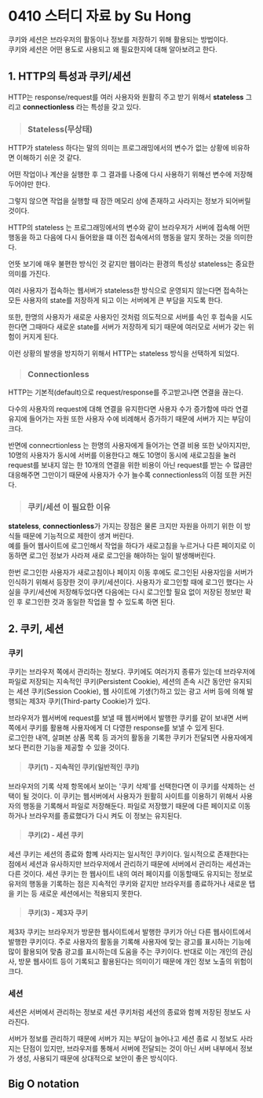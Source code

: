 # 0410 스터디 자료 by Su Hong

쿠키와 세션은 브라우저의 활동이나 정보를 저장하기 위해 활용되는 방법이다.  
쿠키와 세션은 어떤 용도로 사용되고 왜 필요한지에 대해 알아보려고 한다.

## 1\. HTTP의 특성과 쿠키/세션

HTTP는 response/request를 여러 사용자와 원활히 주고 받기 위해서 **stateless** 그리고 **connectionless** 라는 특성을 갖고 있다.

> ### Stateless(무상태)

HTTP가 stateless 하다는 말의 의미는 프로그래밍에서의 변수가 없는 상황에 비유하면 이해하기 쉬운 것 같다.

어떤 작업이나 계산을 실행한 후 그 결과를 나중에 다시 사용하기 위해선 변수에 저장해 두어야만 한다.

그렇지 않으면 작업을 실행할 때 잠깐 메모리 상에 존재하고 사라지는 정보가 되어버릴 것이다.

HTTP의 stateless 는 프로그래밍에서의 변수와 같이 브라우저가 서버에 접속해 어떤 행동을 하고 다음에 다시 들어왔을 떄 이전 접속에서의 행동을 알지 못하는 것을 의미한다.

언뜻 보기에 매우 불편한 방식인 것 같지만 웹이라는 환경의 특성상 stateless는 중요한 의미를 가진다.

여러 사용자가 접속하는 웹서버가 stateless한 방식으로 운영되지 않는다면 접속하는 모든 사용자의 state를 저장하게 되고 이는 서버에게 큰 부담을 지도록 한다.

또한, 한명의 사용자가 새로운 사용자인 것처럼 의도적으로 서버를 속인 후 접속을 시도한다면 그때마다 새로운 state를 서버가 저장하게 되기 때문에 여러모로 서버가 갖는 위험이 커지게 된다.

이런 상황의 발생을 방지하기 위해서 HTTP는 stateless 방식을 선택하게 되었다.

> ### Connectionless

HTTP는 기본적(default)으로 request/response를 주고받고나면 연결을 끊는다.

다수의 사용자의 request에 대해 연결을 유지한다면 사용자 수가 증가함에 따라 연결 유지에 들어가는 자원 또한 사용자 수에 비례해서 증가하기 때문에 서버가 지는 부담이 크다.

반면에 connecrtionless 는 한명의 사용자에게 들어가는 연결 비용 또한 낮아지지만, 10명의 사용자가 동시에 서버를 이용한다고 해도 10명이 동시에 새로고침을 눌러 request를 보내지 않는 한 10개의 연결을 위한 비용이 아닌 request를 받는 수 많큼만 대응해주면 그만이기 때문에 사용자가 수가 늘수록 connectionless의 이점 또한 커진다.

> ### 쿠키/세션 이 필요한 이유

**stateless**, **connectionless**가 가지는 장점은 물론 크지만 자원을 아끼기 위한 이 방식들 때문에 기능적으로 제한이 생겨 버린다.  
예를 들어 웹사이트에 로그인해서 작업을 하다가 새로고침을 누르거나 다른 페이지로 이동하면 로그인 정보가 사라져 새로 로그인을 해야하는 일이 발생해버린다. 

<p>한번 로그인한 사용자가 새로고침이나 페이지 이동 후에도 로그인된 사용자임을 서버가 인식하기 위해서 등장한 것이 쿠키/세션이다.  
사용자가 로그인할 때에 로그인 했다는 사실을 쿠키/세션에 저장해두었다면 다음에는 다시 로그인할 필요 없이 저장된 정보만 확인 후 로그인한 것과 동일한 작업을 할 수 있도록 하면 된다.</p>

## 2\. 쿠키, 세션

### 쿠키

쿠키는 브라우저 쪽에서 관리하는 정보다. 쿠키에도 여러가지 종류가 있는데 브라우저에 파일로 저장되는 지속적인 쿠키(Persistent Cookie), 세션의 존속 시간 동안만 유지되는 세션 쿠키(Session Cookie), 웹 사이트에 기생(?)하고 있는 광고 서버 등에 의해 발행되는 제3자 쿠키(Third-party Cookie)가 있다.

브라우저가 웹서버에 request를 보낼 때 웹서버에서 발행한 쿠키를 같이 보내면 서버 쪽에서 쿠키를 활용해 사용자에게 더 다영한 response를 보낼 수 있게 된다.  
로그인한 내역, 살펴본 상품 목록 등 과거의 활동을 기록한 쿠키가 전달되면 사용자에게 보다 편리한 기능을 제공할 수 있을 것이다.

> #### 쿠키(1) - 지속적인 쿠키(일반적인 쿠키)

브라우저의 기록 삭제 항목에서 보이는 '쿠키 삭제'를 선택한다면 이 쿠키를 삭제하는 선택이 될 것이다. 이 쿠키는 웹서버에서 사용자가 원활히 사이트를 이용하기 위해서 사용자의 행동을 기록해서 파일로 저장해둔다. 파일로 저장했기 때문에 다른 페이지로 이동하거나 브라우저를 종료했다가 다시 켜도 이 정보는 유지된다.

> #### 쿠키(2) - 세션 쿠키

세션 쿠키는 세션의 종료와 함꼐 사라지는 일시적인 쿠키이다. 일시적으로 존재한다는 점에서 세션과 유사하지만 브라우저에서 관리하기 때문에 서버에서 관리하는 세션과는 다른 것이다. 세션 쿠키는 한 웹사이트 내의 여러 페이지를 이동할때도 유지되는 정보로 유저의 행동을 기록하는 점은 지속적인 쿠키와 같지만 브라우저를 종료하거나 새로운 탭을 키는 등 새로운 세션에서는 적용되지 못한다.

> #### 쿠키(3) - 제3자 쿠키

제3자 쿠키는 브라우저가 방문한 웹사이트에서 발행한 쿠키가 아닌 다른 웹사이트에서 발행한 쿠키이다. 주로 사용자의 활동을 기록해 사용자에 맞는 광고를 표시하는 기능에 많이 활용되어 맞춤 광고를 표시하는데 도움을 주는 쿠키이다. 반대로 이는 개인의 관심사, 방문 웹사이트 등이 기록되고 활용된다는 의미이기 때문에 개인 정보 노출의 위험이 크다.

### 세션

세션은 서버에서 관리하는 정보로 세션 쿠키처럼 세션의 종료와 함께 저장된 정보도 사라진다.

서버가 정보를 관리하기 때문에 서버가 지는 부담이 늘어나고 세션 종료 시 정보도 사라지는 단점이 있지만, 브라우저를 통해서 서버에 전달되는 것이 아닌 서버 내부에서 정보가 생성, 사용되기 때문에 상대적으로 보안이 좋은 방식이다.


## Big O notation


